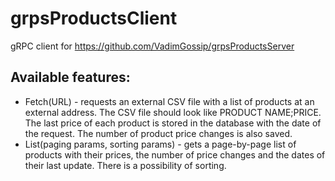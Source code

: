 # grpsProductsClient
gRPC client for https://github.com/VadimGossip/grpsProductsServer

## Available features:
- Fetch(URL) - requests an external CSV file with a list of products at an external address.
  The CSV file should look like PRODUCT NAME;PRICE. The last price of each product is stored in the database with the date of the request. The number of product price changes is also saved.
- List(paging params, sorting params) - gets a page-by-page list of products with their
  prices, the number of price changes and the dates of their last update.
  There is a possibility of sorting.
